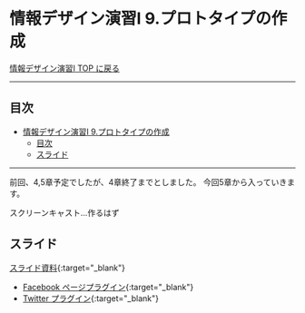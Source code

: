 # 情報デザイン演習I 9.プロトタイプの作成

[情報デザイン演習I TOP に戻る](./index.md)

---

## 目次

- [情報デザイン演習I 9.プロトタイプの作成](#情報デザイン演習i-9プロトタイプの作成)
  - [目次](#目次)
  - [スライド](#スライド)

---

前回、4,5章予定でしたが、4章終了までとしました。
今回5章から入っていきます。

スクリーンキャスト...作るはず


## スライド

[スライド資料](./id_09slide.pdf){:target="_blank"}

- [Facebook ページプラグイン](https://developers.facebook.com/docs/plugins/page-plugin?locale=ja_JP){:target="_blank"}
- [Twitter プラグイン](https://publish.twitter.com/){:target="_blank"}

<!--
## 動画
- [1](https://www.youtube.com/watch?v=kwrgCdcOtvE){:target="_blank"}
- [2](https://www.youtube.com/watch?v=eIxWdoQRx1M){:target="_blank"}
- [3](https://www.youtube.com/watch?v=3poVVjIY0sY){:target="_blank"}
- [4](https://www.youtube.com/watch?v=hIBv8VC9UkY){:target="_blank"}
- [5](https://www.youtube.com/watch?v=EilHpazKPhE){:target="_blank"}

-->